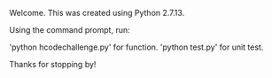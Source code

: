 Welcome.  This was created using Python 2.7.13.

Using the command prompt, run:

'python hcodechallenge.py' for function.
'python test.py' for unit test.

Thanks for stopping by!